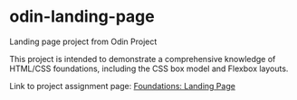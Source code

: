 # odin-landing-page
Landing page project from Odin Project

This project is intended to demonstrate a comprehensive knowledge of HTML/CSS foundations, including the CSS box model and Flexbox layouts.

Link to project assignment page: [Foundations: Landing Page](https://www.theodinproject.com/lessons/foundations-landing-page)
